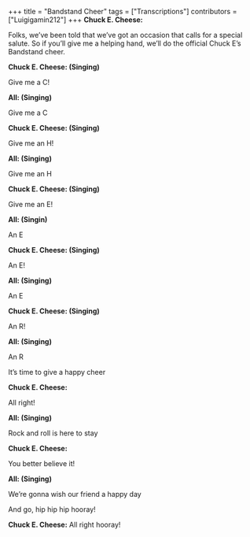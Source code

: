 +++
title = "Bandstand Cheer"
tags = ["Transcriptions"]
contributors = ["Luigigamin212"]
+++
**Chuck E. Cheese:**

Folks, we’ve been told that we’ve got an occasion that calls for a special salute. So if you’ll give me a helping hand, we’ll do the official Chuck E’s Bandstand cheer.

**Chuck E. Cheese: (Singing)**

Give me a C!

**All: (Singing)**

Give me a C

**Chuck E. Cheese: (Singing)**

Give me an H!

**All: (Singing)**

Give me an H

**Chuck E. Cheese: (Singing)**

Give me an E!

**All: (Singin)**

An E

**Chuck E. Cheese: (Singing)**

An E!

**All: (Singing)**

An E

**Chuck E. Cheese: (Singing)**

An R!

**All: (Singing)**

An R

It’s time to give a happy cheer

**Chuck E. Cheese:**

All right!

**All: (Singing)**

Rock and roll is here to stay

**Chuck E. Cheese:**

You better believe it!

**All: (Singing)**

We’re gonna wish our friend a happy day

And go, hip hip hip hooray!

**Chuck E. Cheese:**
All right hooray!
